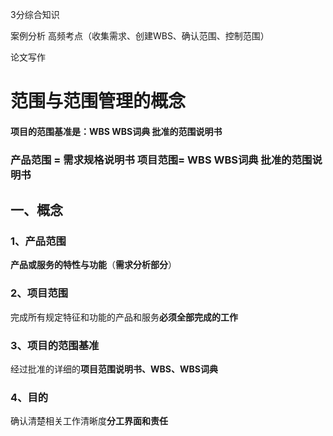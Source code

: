 3分综合知识

案例分析 高频考点（收集需求、创建WBS、确认范围、控制范围）

论文写作

# 范围与范围管理的概念

#### 项目的范围基准是：WBS WBS词典 批准的范围说明书

### 产品范围  = 需求规格说明书  项目范围= WBS WBS词典 批准的范围说明书



## 一、概念

### 1、产品范围

**产品或服务的特性与功能**（**需求分析部分**）

### 2、项目范围

完成所有规定特征和功能的产品和服务**必须全部完成的工作**

### 3、项目的范围基准

经过批准的详细的**项目范围说明书、WBS、WBS词典**

### 4、目的

确认清楚相关工作清晰度**分工界面和责任**





















































